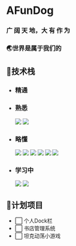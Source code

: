 # AFunDog

### 广 阔 天 地，大 有 作 为

### 🌏世界是属于我们的

## 🔧技术栈

- ### 精通
- ### 熟悉
  ![](https://img.shields.io/badge/C%23-239120?style=for-the-badge&logo=c-sharp&logoColor=white)
  ![](https://img.shields.io/badge/.NET-5C2D91?style=for-the-badge&logo=.net&logoColor=white)
- ### 略懂
  ![](https://img.shields.io/badge/C-00599C?style=for-the-badge&logo=c&logoColor=white)
  ![](https://img.shields.io/badge/C%2B%2B-00599C?style=for-the-badge&logo=c%2B%2B&logoColor=white)
  ![](https://img.shields.io/badge/HTML-239120?style=for-the-badge&logo=html5&logoColor=white)
  ![](https://img.shields.io/badge/CSS-239120?&style=for-the-badge&logo=css3&logoColor=white)
  ![](https://img.shields.io/badge/JavaScript-F7DF1E?style=for-the-badge&logo=JavaScript&logoColor=white)
  ![](https://img.shields.io/badge/TypeScript-007ACC?style=for-the-badge&logo=typescript&logoColor=white)
- ### 学习中
  ![](https://img.shields.io/badge/Python-3776AB?style=for-the-badge&logo=python&logoColor=white)
  ![](https://img.shields.io/badge/Java-ED8B00?style=for-the-badge&logo=openjdk&logoColor=white)



## 🎯计划项目

- ⬜ 个人Dock栏
- ⬜ 书店管理系统
- ⬜ 坦克动荡小游戏
  


<!-- ![](https://img.shields.io/badge/yes-no-blue) -->